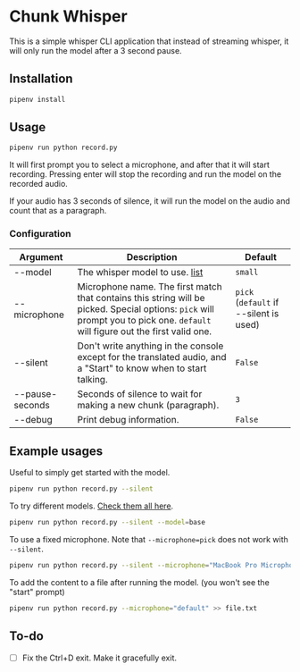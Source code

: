 # Chunk Whisper

This is a simple whisper CLI application that instead of streaming whisper, it will only run the model after a 3 second pause.

## Installation

```bash
pipenv install
```

## Usage

```bash
pipenv run python record.py
```

It will first prompt you to select a microphone, and after that it will start recording.
Pressing enter will stop the recording and run the model on the recorded audio.

If your audio has 3 seconds of silence, it will run the model on the audio and count that as a paragraph.

### Configuration

| Argument | Description | Default |
| --- | --- | --- |
| --model | The whisper model to use. [list](https://pypi.org/project/openai-whisper/) | `small` |
| --microphone | Microphone name. The first match that contains this string will be picked. Special options: `pick` will prompt you to pick one. `default` will figure out the first valid one. | `pick` (`default` if --silent is used) |
| --silent | Don't write anything in the console except for the translated audio, and a "Start" to know when to start talking. | `False` |
| --pause-seconds | Seconds of silence to wait for making a new chunk (paragraph). | `3` |
| --debug | Print debug information. | `False` |

## Example usages

Useful to simply get started with the model.

```bash
pipenv run python record.py --silent
```

To try different models. [Check them all here](https://pypi.org/project/openai-whisper/).

```bash
pipenv run python record.py --silent --model=base
```

To use a fixed microphone. Note that `--microphone=pick` does not work with `--silent`.

```bash
pipenv run python record.py --silent --microphone="MacBook Pro Microphone"
```

To add the content to a file after running the model. (you won't see the "start" prompt)

```bash
pipenv run python record.py --microphone="default" >> file.txt
```

## To-do

- [ ] Fix the Ctrl+D exit. Make it gracefully exit.